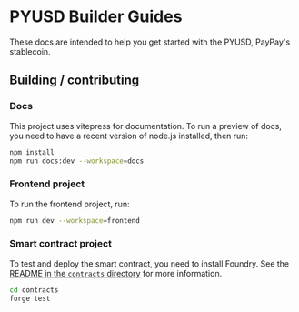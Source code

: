 # PYUSD Builder Guides

These docs are intended to help you get started with the PYUSD, PayPay's stablecoin.

## Building / contributing

### Docs

This project uses vitepress for documentation. To run a preview of docs, you need to have a recent version of node.js installed, then run:

```bash
npm install
npm run docs:dev --workspace=docs
```

### Frontend project

To run the frontend project, run:

```bash
npm run dev --workspace=frontend
```

### Smart contract project

To test and deploy the smart contract, you need to install Foundry. See the [README in the `contracts` directory](./contracts/README.md) for more information.

```bash
cd contracts
forge test
```
